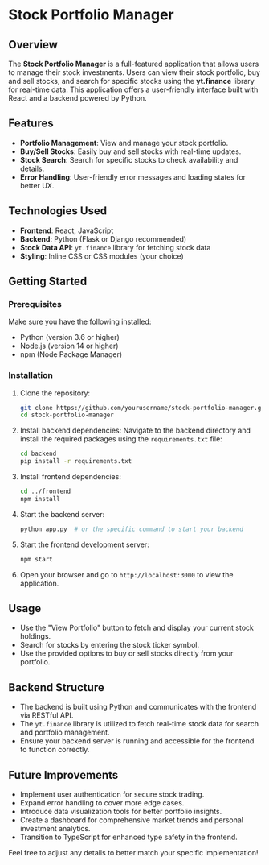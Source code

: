 
# Stock Portfolio Manager

## Overview

The **Stock Portfolio Manager** is a full-featured application that allows users to manage their stock investments. Users can view their stock portfolio, buy and sell stocks, and search for specific stocks using the **yt.finance** library for real-time data. This application offers a user-friendly interface built with React and a backend powered by Python.

## Features

- **Portfolio Management**: View and manage your stock portfolio.
- **Buy/Sell Stocks**: Easily buy and sell stocks with real-time updates.
- **Stock Search**: Search for specific stocks to check availability and details.
- **Error Handling**: User-friendly error messages and loading states for better UX.
  
## Technologies Used

- **Frontend**: React, JavaScript
- **Backend**: Python (Flask or Django recommended)
- **Stock Data API**: `yt.finance` library for fetching stock data
- **Styling**: Inline CSS or CSS modules (your choice)

## Getting Started

### Prerequisites

Make sure you have the following installed:

- Python (version 3.6 or higher)
- Node.js (version 14 or higher)
- npm (Node Package Manager)

### Installation

1. Clone the repository:
   ```bash
   git clone https://github.com/yourusername/stock-portfolio-manager.git
   cd stock-portfolio-manager
   ```

2. Install backend dependencies:
   Navigate to the backend directory and install the required packages using the `requirements.txt` file:
   ```bash
   cd backend
   pip install -r requirements.txt
   ```

3. Install frontend dependencies:
   ```bash
   cd ../frontend
   npm install
   ```

4. Start the backend server:
   ```bash
   python app.py  # or the specific command to start your backend
   ```

5. Start the frontend development server:
   ```bash
   npm start
   ```

6. Open your browser and go to `http://localhost:3000` to view the application.

## Usage

- Use the "View Portfolio" button to fetch and display your current stock holdings.
- Search for stocks by entering the stock ticker symbol.
- Use the provided options to buy or sell stocks directly from your portfolio.

## Backend Structure

- The backend is built using Python and communicates with the frontend via RESTful API.
- The `yt.finance` library is utilized to fetch real-time stock data for search and portfolio management.
- Ensure your backend server is running and accessible for the frontend to function correctly.

## Future Improvements

- Implement user authentication for secure stock trading.
- Expand error handling to cover more edge cases.
- Introduce data visualization tools for better portfolio insights.
- Create a dashboard for comprehensive market trends and personal investment analytics.
- Transition to TypeScript for enhanced type safety in the frontend.

Feel free to adjust any details to better match your specific implementation!

